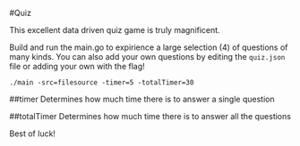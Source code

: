 #Quiz

This excellent data driven quiz game is truly magnificent.

Build and run the main.go to expirience a large selection (4) of questions of many kinds. You can also add your own questions by editing the `quiz.json` file or adding your own with the flag!

`./main -src=filesource -timer=5 -totalTimer=30`

##timer
Determines how much time there is to answer a single question

##totalTimer
Determines how much time there is to answer all the questions

Best of luck!
